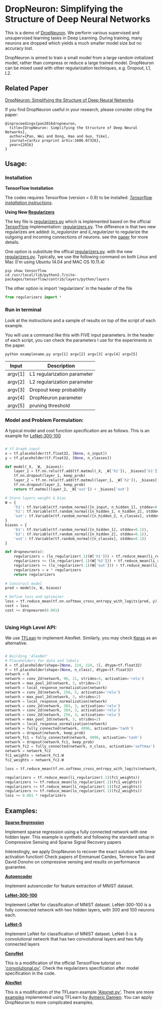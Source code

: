 # DropNeuron: Simplifying the Structure of Deep Neural Networks

This is a demo of [DropNeuron](http://arxiv.org/abs/1606.07326). 
We perform various supervised and unsupervised learning tasks in Deep Learning. 
During training, many neurons are dropped which yields a much smaller model size but 
no accuracy lost.

DropNeuron is aimed to train a small model from a large random initialized model, rather than 
compress or reduce a large trained model. DropNeuron can be mixed used with other 
regularization techniques, e.g. Dropout, L1, L2.


## Related Paper
[DropNeuron: Simplifying the Structure of Deep Neural Networks](http://arxiv.org/abs/1606.07326)


If you find DropNeuron useful in your research, please consider citing the paper:

	@inproceedings{pan2016dropneuron,
	  title={DropNeuron: Simplifying the Structure of Deep Neural Networks},
	  author={Pan, Wei and Dong, Hao and Guo, Yike},
	  journal={arXiv preprint arXiv:1606.07326},
	  year={2016}
	}
	


## Usage:

### Installation

**TensorFlow Installation**

The codes requires Tensorflow (version = 0.9) to be installed: 
*[Tensorflow installation instructions](https://github.com/tensorflow/tensorflow/blob/master/tensorflow/g3doc/get_started/os_setup.md)*.


**Using New [Regularizers](regularizers.py)**

The key file is [regularizers.py](regularizers.py) which is implemented based on the official [TensorFlow](https://github.com/tensorflow/tensorflow/) implementation: 
[regularizers.py](https://github.com/tensorflow/tensorflow/blob/master/tensorflow/contrib/layers/python/layers/regularizers.py).
The difference is that two new regularizes are added: *lo_regularizer* and *li_regularizer* to 
regularize the outgoing and incoming connections of neurons.
see the [paper]((http://arxiv.org/abs/1606.07326)) for more details.  


One option is substitute the offical [regularizers.py](https://github.com/tensorflow/tensorflow/blob/master/tensorflow/contrib/layers/python/layers/regularizers.py). 
with the new [regularizers.py](regularizers.py). Typically, we use the following command on both Linux and Mac (I'm using Ubuntu 14.04 and MAC OS 10.11.4)

    pip show tensorflow
    cd /usr/local/lib/python2.7/site-packages/tensorflow/contrib/layers/python/layers


The other option is import 'regularizers' in the header of the file
```python
from regularizers import *
```


### Run in terminal

Look at the instructions and a sample of results on top of the script of each example.

You will use a command like this with FIVE input parameters. In the header of each script, you can check the parameters I use for the experiments in the paper.


    python examplename.py argv[1] argv[2] argv[3] argv[4] argv[5]


| Input| Description |
|-----|-----|
| argv[1] | L1 regularization parameter |
| argv[2] | L2 regularization parameter |
| argv[3] | Dropout keep probability |
| argv[4] | DropNeuron parameter |
| argv[5] | pruning threshold |



### Model and Problem Formulation:

A typical model and cost function specification are as follows. This is an example for [LeNet-300-100](lenet-300-100.py)

```python

# tf Graph input
x = tf.placeholder(tf.float32, [None, n_input])
y = tf.placeholder(tf.float32, [None, n_classes])

def model(_X, _W, _biases):
    layer_1 = tf.nn.relu(tf.add(tf.matmul(_X, _W['h1']), _biases['b1'])) #Hidden layer with RELU activation
    tf.nn.dropout(layer_1, keep_prob)
    layer_2 = tf.nn.relu(tf.add(tf.matmul(layer_1, _W['h2']), _biases['b2'])) #Hidden layer with RELU activation
    tf.nn.dropout(layer_2, keep_prob)
    return tf.matmul(layer_2, _W['out']) + _biases['out']

# Store layers weight & bias
W = {
    'h1': tf.Variable(tf.random_normal([n_input, n_hidden_1], stddev=0.1)),
    'h2': tf.Variable(tf.random_normal([n_hidden_1, n_hidden_2], stddev=0.1)),
    'out': tf.Variable(tf.random_normal([n_hidden_2, n_classes], stddev=0.1))
}
biases = {
    'b1': tf.Variable(tf.random_normal([n_hidden_1], stddev=0.1)),
    'b2': tf.Variable(tf.random_normal([n_hidden_2], stddev=0.1)),
    'out': tf.Variable(tf.random_normal([n_classes], stddev=0.1))
}

def dropneuron(x):
    regularizers = (lo_regularizer(.1)(W['h1'])) + tf.reduce_mean(li_regularizer(.1)(W['h1']))
    regularizers += (lo_regularizer(.1)(W['h2'])) + tf.reduce_mean(li_regularizer(.1)(W['h2']))
    regularizers += (lo_regularizer(.1)(W['out'])) + tf.reduce_mean(li_regularizer(.1)(W['out']))
    regularizers = x * regularizers
    return regularizers
    
# Construct model
pred = model(x, W, biases)

# Define loss and optimizer
loss = tf.reduce_mean(tf.nn.softmax_cross_entropy_with_logits(pred, y))  # Softmax loss
cost = loss
cost += dropneuron(0.001)
    
```


### Using High Level API: 

We use [TFLean](http://tflearn.org) to implement AlexNet. Similarly, you may check [Keras](http://keras.io/) as an alternative.

```python

# Building 'AlexNet'
# Placeholders for data and labels
X = tf.placeholder(shape=[None, 224, 224, 3], dtype=tf.float32)
Y = tf.placeholder(shape=(None, n_class), dtype=tf.float32)
network = X
network = conv_2d(network, 96, 11, strides=4, activation='relu')
network = max_pool_2d(network, 3, strides=2)
network = local_response_normalization(network)
network = conv_2d(network, 256, 5, activation='relu')
network = max_pool_2d(network, 3, strides=2)
network = local_response_normalization(network)
network = conv_2d(network, 384, 3, activation='relu')
network = conv_2d(network, 384, 3, activation='relu')
network = conv_2d(network, 256, 3, activation='relu')
network = max_pool_2d(network, 3, strides=2)
network = local_response_normalization(network)
network = fully_connected(network, 4096, activation='tanh')
network = dropout(network, keep_prob)
network_fc1 = fully_connected(network, 4096, activation='tanh')
network = dropout(network_fc1, keep_prob)
network_fc2 = fully_connected(network, n_class, activation='softmax')
network = network_fc2
fc1_weights = network_fc1.W
fc2_weights = network_fc2.W

loss = tf.reduce_mean(tf.nn.softmax_cross_entropy_with_logits(network, Y))

regularizers = tf.reduce_mean(li_regularizer(.1)(fc1_weights))
regularizers += tf.reduce_mean(lo_regularizer(.1)(fc1_weights))
regularizers += tf.reduce_mean(li_regularizer(.1)(fc2_weights))
regularizers += tf.reduce_mean(lo_regularizer(.1)(fc2_weights))
loss += 0.001 * regularizers

```
 
   
## Examples:

**[Sparse Regression](regression.py)** 

Implement sparse regression using a fully connected network with one hidden layer. 
This example is synthetic and following the standard setup in Compressive Sensing and Sparse Signal Recovery papers 

Interestingly, we apply DropNeuron to recover the exact solution with linear activation function! 
Check papers of Emmanuel Candes, Terrence Tao and David Donoho on compressive sensing and results on performance guarantee.

**[Autoencoder](autoencoder.py)**

Implement autoencoder for feature extraction of MNIST dataset.

**[LeNet-300-100](lenet-300-100.py)** 

Implement LeNet for classification of MNIST dataset. 
LeNet-300-100 is a fully connected network with two hidden layers, with 300 and 100 neurons each.

**[LeNet-5](lenet-5.py)**

Implement LeNet for classification of MNIST dataset. 
LeNet-5 is a convolutional network that has two convolutional layers and two fully connected layers

**[ConvNet](convnet.py)**

This is a modification of the official TensorFlow tutorial 
on ['convolutional.py'](https://github.com/tensorflow/tensorflow/blob/master/tensorflow/models/image/mnist/convolutional.py
). Check the regularizers specification after model specification in the code.

**[AlexNet](alexnet.py)** 

This is a modification of the TFLearn example ['Alexnet.py'](https://github.com/tflearn/tflearn/blob/master/examples/images/alexnet.py).
There are more [examples](https://github.com/tflearn/tflearn/tree/master/examples) 
implemented using TFLearn by [Aymeric Damien](https://github.com/aymericdamien).
You can apply DropNeuron to more complicated examples. 


